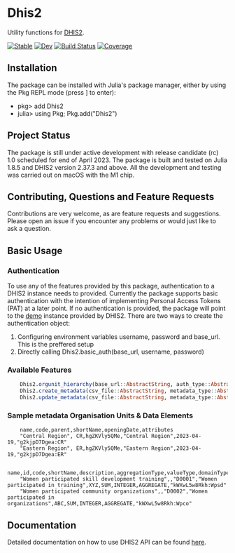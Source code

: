 # Dhis2

Utility functions for [DHIS2](https://dhis2.org/).   


[![Stable](https://img.shields.io/badge/docs-stable-blue.svg)](https://mmwebaze.github.io/Dhis2.jl/stable/)
[![Dev](https://img.shields.io/badge/docs-dev-blue.svg)](https://mmwebaze.github.io/Dhis2.jl/dev/)
[![Build Status](https://github.com/mmwebaze/Dhis2.jl/actions/workflows/CI.yml/badge.svg?branch=main)](https://github.com/mmwebaze/Dhis2.jl/actions/workflows/CI.yml?query=branch%3Amain)
[![Coverage](https://codecov.io/gh/mmwebaze/Dhis2.jl/branch/main/graph/badge.svg)](https://codecov.io/gh/mmwebaze/Dhis2.jl)

## Installation

The package can be installed with Julia's package manager, either by using the Pkg REPL mode (press ] to enter):

* pkg> add Dhis2
* julia> using Pkg; Pkg.add("Dhis2")

## Project Status

The package is still under active development with release candidate (rc) 1.0 scheduled for end of April 2023. The package is built and tested on Julia 1.8.5 and DHIS2 version 2.37.3 and above. All the development and testing was carried out on macOS with the M1 chip.

## Contributing, Questions and Feature Requests

Contributions are very welcome, as are feature requests and suggestions. Please open an issue if you encounter any problems or would just like to ask a question.

## Basic Usage

### Authentication

To use any of the features provided by this package, authentication to a DHIS2 instance needs to provided. Currently the package supports basic authentication with the intention of implementing Personal Access Tokens (PAT) at a later point. If no authentication is provided, the package will point to the [demo](https://play.dhis2.org/) instance provided by DHIS2. There are two ways to create the authentication object:

1. Configuring environment variables username, password and base_url. This is the preffered setup
2. Directly calling Dhis2.basic_auth(base_url, username, password)

### Available Features

```julia
    Dhis2.orgunit_hierarchy(base_url::AbstractString, auth_type::AbstractString) # Returns a dataframe of the entire org unit hierarchy
    Dhis2.create_metadata(csv_file::AbstractString, metadata_type::AbstractString) # Creates Organisation Units (OU) or Data Elements (DE). The metadata_type can either be OU or DE.
    Dhis2.update_metadata(csv_file::AbstractString, metadata_type::AbstractString) # Updates Organisation Units (OU) or Data Elements (DE). The metadata_type can either be OU or DE.
```

### Sample metadata Organisation Units & Data Elements

```csv
    name,code,parent,shortName,openingDate,attributes
    "Central Region", CR,hgZKVly5QMe,"Central Region",2023-04-19,"g2kjpD7Dgea:CR"
    "Eastern Region", ER,hgZKVly5QMe,"Eastern Region",2023-04-19,"g2kjpD7Dgea:ER"
```

```csv
    name,id,code,shortName,description,aggregationType,valueType,domainType,attributes
    "Women participated skill development training",,"D0001","Women participated in training",XYZ,SUM,INTEGER,AGGREGATE,"kWXwL5w8Rkh:Wpsd"
    "Women participated community organizations",,"D0002","Women participated in organizations",ABC,SUM,INTEGER,AGGREGATE,"kWXwL5w8Rkh:Wpco"
```

## Documentation

Detailed documentation on how to use DHIS2 API can be found [here](https://docs.dhis2.org/en/develop/using-the-api/dhis-core-version-239/introduction.html).